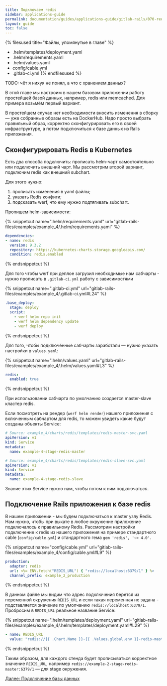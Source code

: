 ```yaml
---
title: Подключаем redis
sidebar: applications-guide
permalink: documentation/guides/applications-guide/gitlab-rails/070-redis.html
layout: guide
toc: false
---
```


{% filesused title="Файлы, упомянутые в главе" %}
- .helm/templates/deployment.yaml
- .helm/requirements.yaml
- .helm/values.yaml
- config/cable.yml
- .gitlab-ci.yml
{% endfilesused %}

TODO: чёт я нихуя не понял, а что с хранением данных?

В этой главе мы настроим в нашем базовом приложении работу простейшей базой данных, например, redis или memcached. Для примера возьмём первый вариант.

В простейшем случае нет необходимости вносить изменения в сборку — уже собранные образы есть на DockerHub. Надо просто выбрать правильный образ, корректно сконфигурировать его в своей инфраструктуре, а потом подключиться к базе данных из Rails приложения.

## Сконфигурировать Redis в Kubernetes

Есть два способа подключить: прописать helm-чарт самостоятельно или подключить внешний чарт. Мы рассмотрим второй вариант, подключим redis как внешний subchart.

Для этого нужно:

1. прописать изменения в yaml файлы;
2. указать Redis конфиги;
3. подсказать werf, что ему нужно подтягивать subchart.

Пропишем helm-зависимости:

{% snippetcut name=".helm/requirements.yaml" url="gitlab-rails-files/examples/example_4/.helm/requirements.yaml" %}
```yaml
dependencies:
- name: redis
  version: 9.3.2
  repository: https://kubernetes-charts.storage.googleapis.com/
  condition: redis.enabled
```
{% endsnippetcut %}

Для того чтобы werf при деплое загрузил необходимые нам сабчарты - нужно прописать в `.gitlab-ci.yml` работу с зависимостями

{% snippetcut name=".gitlab-ci.yml" url="gitlab-rails-files/examples/example_4/.gitlab-ci.yml#L24" %}
```yaml
.base_deploy:
  stage: deploy
  script:
    - werf helm repo init
    - werf helm dependency update
    - werf deploy
```
{% endsnippetcut %}

Для того, чтобы подключённые сабчарты заработали — нужно указать настройки в `values.yaml`:

{% snippetcut name=".helm/values.yaml" url="gitlab-rails-files/examples/example_4/.helm/values.yaml#L3" %}
```yaml
redis:
  enabled: true
```
{% endsnippetcut %}

При использовании сабчарта по умолчанию создается master-slave кластер redis.

Если посмотреть на рендер (`werf helm render`) нашего приложения с включенным сабчартом для redis, то можем увидеть какие будут созданы объекты Service:

```yaml
# Source: example_4/charts/redis/templates/redis-master-svc.yaml
apiVersion: v1
kind: Service
metadata:
  name: example-4-stage-redis-master

# Source: example_4/charts/redis/templates/redis-slave-svc.yaml
apiVersion: v1
kind: Service
metadata:
  name: example-4-stage-redis-slave
```

Знание этих Service нужно нам, чтобы потом к ним подключаться.

## Подключение Rails приложения к базе redis

В нашем приложении - мы будем подключаться к master узлу Redis. Нам нужно, чтобы при выкате в любое окружение приложение подключалось к правильному Redis. Рассмотрим настройки подключение к redis из нашего приложения на примере стандартного cable (`config/cable.yml`) и стандартного гема `gem 'redis', '~> 4.0'`.

{% snippetcut name="config/cable.yml" url="gitlab-rails-files/examples/example_4/config/cable.yml#L9" %}
```yaml
production:
  adapter: redis
  url: <%= ENV.fetch("REDIS_URL") { "redis://localhost:6379/1" } %>
  channel_prefix: example_2_production
```
{% endsnippetcut %}

В данном файле мы видим что адрес подключения берется из переменной окружения `REDIS_URL` и если такая переменная не задана - подставляется значение по умолчанию `redis://localhost:6379/1`. Пробросим в `REDIS_URL` реальное название Service:

{% snippetcut name=".helm/templates/deployment.yaml" url="gitlab-rails-files/examples/example_4/.helm/templates/deployment.yaml#L29" %}
```yaml
- name: REDIS_URL
  value: "redis://{{ .Chart.Name }}-{{ .Values.global.env }}-redis-master:6379/1"
```
{% endsnippetcut %}

Таким образом, для каждого стенда будет прописываться корректное значение `REDIS_URL`, например `redis://example-2-stage-redis-master:6379/1` — для stage окружения.

<div>
    <a href="080-database.html" class="nav-btn">Далее: Подключение базы данных</a>
</div>
